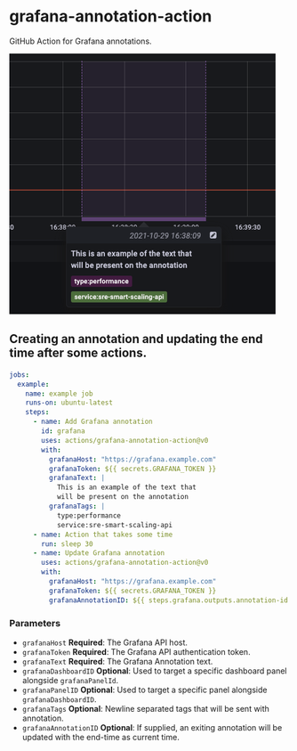 # grafana-annotation-action
GitHub Action for Grafana annotations.

![Example Image](images/example.png)

## Creating an annotation and updating the end time after some actions.

```yaml
jobs:
  example:
    name: example job
    runs-on: ubuntu-latest
    steps:
      - name: Add Grafana annotation
        id: grafana
        uses: actions/grafana-annotation-action@v0
        with:
          grafanaHost: "https://grafana.example.com"
          grafanaToken: ${{ secrets.GRAFANA_TOKEN }}
          grafanaText: |
            This is an example of the text that
            will be present on the annotation
          grafanaTags: |
            type:performance
            service:sre-smart-scaling-api
      - name: Action that takes some time
        run: sleep 30
      - name: Update Grafana annotation
        uses: actions/grafana-annotation-action@v0
        with:
          grafanaHost: "https://grafana.example.com"
          grafanaToken: ${{ secrets.GRAFANA_TOKEN }}
          grafanaAnnotationID: ${{ steps.grafana.outputs.annotation-id }} # Output from previous usage of action
```

### Parameters

* `grafanaHost` **Required**: The Grafana API host.
* `grafanaToken` **Required**: The Grafana API authentication token.
* `grafanaText` **Required**: The Grafana Annotation text.
* `grafanaDashboardID` **Optional**: Used to target a specific dashboard panel alongside `grafanaPanelId`.
* `grafanaPanelID` **Optional**: Used to target a specific panel alongside `grafanaDashboardID`.
* `grafanaTags` **Optional**: Newline separated tags that will be sent with annotation.
* `grafanaAnnotationID` **Optional**: If supplied, an exiting annotation will be updated with the end-time as current time.